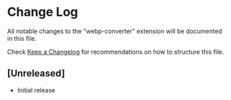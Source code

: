 # Change Log

All notable changes to the "webp-converter" extension will be documented in this file.

Check [Keep a Changelog](http://keepachangelog.com/) for recommendations on how to structure this file.

## [Unreleased]

- Initial release